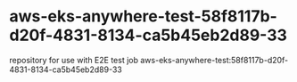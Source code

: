 # aws-eks-anywhere-test-58f8117b-d20f-4831-8134-ca5b45eb2d89-33
repository for use with E2E test job aws-eks-anywhere-test:58f8117b-d20f-4831-8134-ca5b45eb2d89-33
